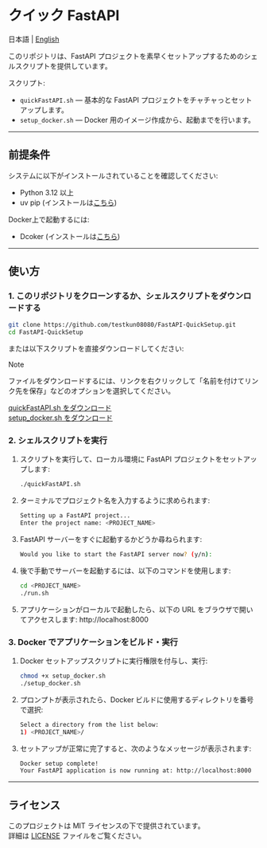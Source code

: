 # クイック FastAPI

日本語 | [English](README_EN.md)

このリポジトリは、FastAPI プロジェクトを素早くセットアップするためのシェルスクリプトを提供しています。

スクリプト:
- `quickFastAPI.sh` — 基本的な FastAPI プロジェクトをチャチャっとセットアップします。
- `setup_docker.sh` — Docker 用のイメージ作成から、起動までを行います。

---

## 前提条件

システムに以下がインストールされていることを確認してください:

- Python 3.12 以上
- uv pip (インストールは[こちら](https://docs.astral.sh/uv/getting-started/installation/))
  
Docker上で起動するには:
- Dcoker (インストールは[こちら](https://github.com/docker/docker-install))
  
---

## 使い方

### 1. このリポジトリをクローンするか、シェルスクリプトをダウンロードする

```bash
git clone https://github.com/testkun08080/FastAPI-QuickSetup.git
cd FastAPI-QuickSetup
```

または以下スクリプトを直接ダウンロードしてください:

> [!NOTE]
> ファイルをダウンロードするには、リンクを右クリックして「名前を付けてリンク先を保存」などのオプションを選択してください。

[quickFastAPI.sh をダウンロード](https://raw.githubusercontent.com/testkun08080/FastAPI-QuickSetup/main/quickFastAPI.sh)  
[setup_docker.sh をダウンロード](https://raw.githubusercontent.com/testkun08080/FastAPI-QuickSetup/main/setup_docker.sh)  

### 2. シェルスクリプトを実行
1. スクリプトを実行して、ローカル環境に FastAPI プロジェクトをセットアップします:
    ```bash
    ./quickFastAPI.sh
    ```
2. ターミナルでプロジェクト名を入力するように求められます:
    ```bash
    Setting up a FastAPI project...
    Enter the project name: <PROJECT_NAME>
    ```
3. FastAPI サーバーをすぐに起動するかどうか尋ねられます:
    ```bash
    Would you like to start the FastAPI server now? (y/n): 
    ```
4. 後で手動でサーバーを起動するには、以下のコマンドを使用します:
    ```bash
    cd <PROJECT_NAME>
    ./run.sh
    ```
5. アプリケーションがローカルで起動したら、以下の URL をブラウザで開いてアクセスします:
   http://localhost:8000

### 3. Docker でアプリケーションをビルド・実行
1. Docker セットアップスクリプトに実行権限を付与し、実行:
    ```bash
    chmod +x setup_docker.sh
    ./setup_docker.sh
    ```
2. プロンプトが表示されたら、Docker ビルドに使用するディレクトリを番号で選択:
    ```bash
    Select a directory from the list below:
    1) <PROJECT_NAME>/
    ```
3. セットアップが正常に完了すると、次のようなメッセージが表示されます:
    ```bash
    Docker setup complete!
    Your FastAPI application is now running at: http://localhost:8000
    ```
---
## ライセンス

このプロジェクトは MIT ライセンスの下で提供されています。  
詳細は [LICENSE](./LICENSE) ファイルをご覧ください。
